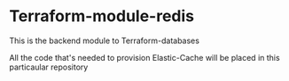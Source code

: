 # Terraform-module-redis

This is the backend module to Terraform-databases

All the code that's needed to provision Elastic-Cache will be placed in this particaular repository
